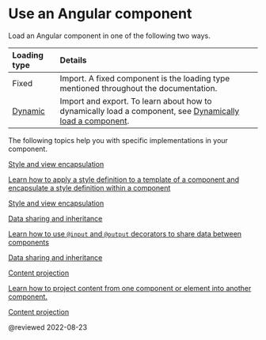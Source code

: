 # Use an Angular component

Load an Angular component in one of the following two ways.

| Loading type                                   | Details |
|:---                                            |:---     |
| Fixed                                          | Import. A fixed component is the loading type mentioned throughout the documentation.                                                           |
| [Dynamic][AioGuideComponentExampleDynamicLoad] | Import and export. To learn about how to dynamically load a component, see [Dynamically load a component][AioGuideComponentExampleDynamicLoad]. |

<!-- ## Prerequisites

Before you work with styles in an Angular [component][AioGuideGlossaryComponent], verify that you have met the following prerequisites.

1.  [Install the Angular CLI][AioGuideSetupLocalInstallTheAngularCli].
1.  [Create an Angular workspace][AioGuideSetupLocalCreateAWorkspaceAndInitialApplication] with your initial application.
1.  [Create an Angular component][AioGuideComponentCreateCli]. -->

The following topics help you with specific implementations in your component.

<div class="card-container">
    <a href="guide/component/component-style-overview" class="docs-card" title="Style and view encapsulation">
        <section>Style and view encapsulation</section>
        <p>Learn how to apply a style definition to a template of a component and encapsulate a style definition within a component</p>
        <p class="card-footer">Style and view encapsulation</p>
    </a>
    <a href="guide/component/component-share-data-overview" class="docs-card" title="Data sharing and inheritance">
        <section>Data sharing and inheritance</section>
        <p>Learn how to use <code>&commat;input</code> and <code>&commat;output</code> decorators to share data between components</p>
        <p class="card-footer">Data sharing and inheritance</p>
    </a>
    <a href="guide/component/component-content-projection-overview" class="docs-card" title="Content projection">
        <section>Content projection</section>
        <p>Learn how to project content from one component or element into another component.</p>
        <p class="card-footer">Content projection</p>
    </a>
</div>

<!-- links -->

[AioGuideComponentCreateCli]: guide/component/component-create-cli "Create an Angular component | Angular"

[AioGuideComponentExampleDynamicLoad]: guide/component/component-example-dynamic-load "Dynamically load a component | Angular"

[AioGuideGlossaryComponent]: guide/glossary#component "component - Glossary | Angular"

[AioGuideSetupLocalCreateAWorkspaceAndInitialApplication]: guide/setup-local#create-a-workspace-and-initial-application "Create a workspace and initial application - Setting up the local environment and workspace | Angular"

[AioGuideSetupLocalInstallTheAngularCli]: guide/setup-local#install-the-angular-cli "Install the Angular CLI - Setting up the local environment and workspace | Angular"

<!-- external links -->

<!-- end links -->

@reviewed 2022-08-23
